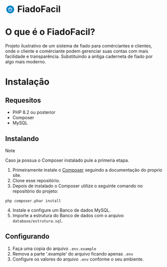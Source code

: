 # <img alt="Ícone FiadoFacil" src="public/img/fiado-logo.png" width="32" style="vertical-align: bottom"> FiadoFacil

# O que é o FiadoFacil?

Projeto ilustrativo de um sistema de fiado para comérciantes e clientes,
onde o cliente e comérciante podem gerenciar suas contas com mais facilidade e transparência.
Substituindo a antiga caderneta de fiado por algo mais moderno.

# Instalação

## Requesitos
- PHP 8.2 ou posterior
- Composer
- MySQL

## Instalando

> [!NOTE]
> Caso ja possua o Composer instalado pule a primeria etapa.

1. Primeiramente instale o [Composer](https://getcomposer.org/) seguindo a documentação do proprio site.
2. Clone esse repositório.
3. Depois de instalado o Composer utilize o seguinte comando no repositório do projeto:

```
php composer.phar install
```
4. Instale e configure um Banco de dados MySQL.
5. Importe a estrutura do Banco de dados com o arquivo `database/estrutura.sql`.

## Configurando

1. Faça uma copia do arquivo `.env.example`
2. Remova a parte '.example' do arquivo ficando apenas `.env`
3. Configure os valores do arquivo `.env` conforme o seu ambiente.